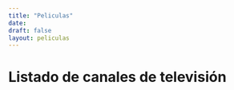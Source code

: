 ```yaml
---
title: "Peliculas"
date: 
draft: false
layout: peliculas
---
```


# Listado de canales de televisión